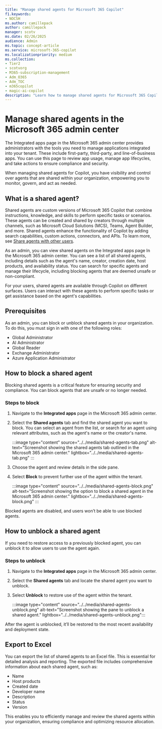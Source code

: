 ```yaml
---
title: "Manage shared agents for Microsoft 365 Copilot"
f1.keywords:
- NOCSH
ms.author: camillepack
author: camillepack
manager: scotv
ms.date: 02/26/2025
audience: Admin
ms.topic: concept-article
ms.service: microsoft-365-copilot
ms.localizationpriority: medium
ms.collection:
- Tier2
- scotvorg
- M365-subscription-management
- Adm_O365
- Adm_TOC
- m365copilot
- magic-ai-copilot
description: "Learn how to manage shared agents for Microsoft 365 Copilot in the Microsoft 365 admin center."
---
```


# Manage shared agents in the Microsoft 365 admin center

The Integrated apps page in the Microsoft 365 admin center provides administrators with the tools you need to manage applications integrated into your tenant. These include first-party, third-party, and line-of-business apps. You can use this page to review app usage, manage app lifecycles, and take actions to ensure compliance and security.

When managing shared agents for Copilot, you have visibility and control over agents that are shared within your organization, empowering you to monitor, govern, and act as needed.

## What is a shared agent?

Shared agents are custom versions of Microsoft 365 Copilot that combine instructions, knowledge, and skills to perform specific tasks or scenarios. These agents can be created and shared by creators through multiple channels, such as Microsoft Cloud Solutions (MCS), Teams, Agent Builder, and more. Shared agents enhance the functionality of Copilot by adding search capabilities, custom actions, connectors, and APIs. To learn more, see [Share agents with other users](/microsoft-copilot-studio/admin-share-bots).

As an admin, you can view shared agents on the Integrated apps page In the Microsoft 365 admin center. You can see a list of all shared agents, including details such as the agent's name, creator, creation date, host products, and availability status. You can search for specific agents and manage their lifecycle, including blocking agents that are deemed unsafe or non-compliant.

For your users, shared agents are available through Copilot on different surfaces. Users can interact with these agents to perform specific tasks or get assistance based on the agent's capabilities.

## Prerequisites

As an admin, you can block or unblock shared agents in your organization. To do this, you must sign in with one of the following roles:

- Global Administrator
- AI Administrator
- Global Reader
- Exchange Administrator
- Azure Application Administrator

## How to block a shared agent

Blocking shared agents is a critical feature for ensuring security and compliance. You can block agents that are unsafe or no longer needed.

### Steps to block

1. Navigate to the **Integrated apps** page in the Microsoft 365 admin center.
2. Select the **Shared agents** tab and find the shared agent you want to block. You can select an agent from the list, or search for an agent using relevant attributes, such as the agent's name or the creator's name.

    :::image type="content" source="../../media/shared-agents-tab.png" alt-text="Screenshot showing the shared agents tab outlined in the Microsoft 365 admin center." lightbox="../../media/shared-agents-tab.png" :::

3. Choose the agent and review details in the side pane.
4. Select **Block** to prevent further use of the agent within the tenant.

    :::image type="content" source="../../media/shared-agents-block.png" alt-text="Screenshot showing the option to block a shared agent in the Microsoft 365 admin center." lightbox="../../media/shared-agents-block.png" :::

Blocked agents are disabled, and users won’t be able to use blocked agents.

## How to unblock a shared agent

If you need to restore access to a previously blocked agent, you can unblock it to allow users to use the agent again.

### Steps to unblock

1. Navigate to the **Integrated apps** page in the Microsoft 365 admin center.
2. Select the **Shared agents** tab and locate the shared agent you want to unblock.
3. Select **Unblock** to restore use of the agent within the tenant.

    :::image type="content" source="../../media/shared-agents-unblock.png" alt-text="Screenshot showing the pane to unblock a shared agent." lightbox="../../media/shared-agents-unblock.png":::

After the agent is unblocked, it’ll be restored to the most recent availability and deployment state.

## Export to Excel

You can export the list of shared agents to an Excel file. This is essential for detailed analysis and reporting. The exported file includes comprehensive information about each shared agent, such as:

- Name
- Host products
- Created date
- Developer name
- Description
- Status
- Version

This enables you to efficiently manage and review the shared agents within your organization, ensuring compliance and optimizing resource allocation.
